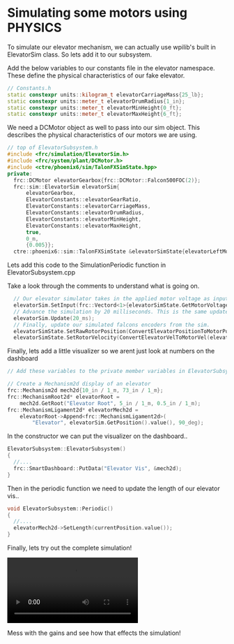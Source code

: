 # Simulating some motors using PHYSICS

To simulate our elevator mechanism, we can actually use wpilib's built in ElevatorSim class. So lets add it to our subsystem.

Add the below variables to our constants file in the elevator namespace. These define the physical characteristics of our fake elevator.

```cpp
// Constants.h
static constexpr units::kilogram_t elevatorCarriageMass{25_lb};
static constexpr units::meter_t elevatorDrumRadius{1_in};
static constexpr units::meter_t elevatorMinHeight{0_ft};
static constexpr units::meter_t elevatorMaxHeight{6_ft};
```

We need a DCMotor object as well to pass into our sim object. This describes the physical characteristics of our motors we are using.

```cpp
// top of ElevatorSubsystem.h
#include <frc/simulation/ElevatorSim.h>
#include <frc/system/plant/DCMotor.h>
#include <ctre/phoenix6/sim/TalonFXSimState.hpp>
private:
  frc::DCMotor elevatorGearbox{frc::DCMotor::Falcon500FOC(2)};
  frc::sim::ElevatorSim elevatorSim{
      elevatorGearbox,
      ElevatorConstants::elevatorGearRatio,
      ElevatorConstants::elevatorCarriageMass,
      ElevatorConstants::elevatorDrumRadius,
      ElevatorConstants::elevatorMinHeight,
      ElevatorConstants::elevatorMaxHeight,
      true,
      0_m,
      {0.005}};
  ctre::phoenix6::sim::TalonFXSimState &elevatorSimState{elevatorLeftMotor.GetSimState()};

```

Lets add this code to the SimulationPeriodic function in ElevatorSubsystem.cpp

Take a look through the comments to understand what is going on.

```cpp
  // Our elevator simulator takes in the applied motor voltage as input in a 1x1 matrix
  elevatorSim.SetInput(frc::Vectord<1>{elevatorSimState.GetMotorVoltage().value()});
  // Advance the simulation by 20 milliseconds. This is the same update rate as the periodic functions.
  elevatorSim.Update(20_ms);
  // Finally, update our simulated falcons encoders from the sim.
  elevatorSimState.SetRawRotorPosition(ConvertElevatorPositionToMotorPosition(elevatorSim.GetPosition()));
  elevatorSimState.SetRotorVelocity(ConvertElevatorVelToMotorVel(elevatorSim.GetVelocity()));
```

Finally, lets add a little visualizer so we arent just look at numbers on the dashboard

```cpp
// Add these variables to the private member variables in ElevatorSubsystem.h

// Create a Mechanism2d display of an elevator
frc::Mechanism2d mech2d{10_in / 1_m, 73_in / 1_m};
frc::MechanismRoot2d* elevatorRoot =
    mech2d.GetRoot("Elevator Root", 5_in / 1_m, 0.5_in / 1_m);
frc::MechanismLigament2d* elevatorMech2d =
    elevatorRoot->Append<frc::MechanismLigament2d>(
        "Elevator", elevatorSim.GetPosition().value(), 90_deg);
```

In the constructor we can put the visualizer on the dashboard..

```cpp
ElevatorSubsystem::ElevatorSubsystem()
{
  //....
  frc::SmartDashboard::PutData("Elevator Vis", &mech2d);
}
```

Then in the periodic function we need to update the length of our elevator vis.. 

```cpp
void ElevatorSubsystem::Periodic()
{
  //....
  elevatorMech2d->SetLength(currentPosition.value());
}
```

Finally, lets try out the complete simulation!

<video src="img/sim-result.mp4" type="video/mp4">
</video>

Mess with the gains and see how that effects the simulation!